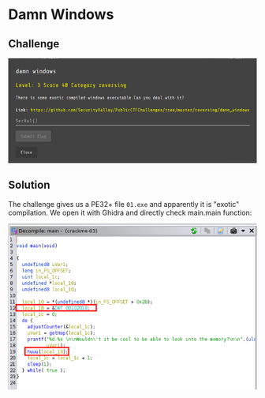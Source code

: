 # Damn Windows

## Challenge

![](../images/damn-windows.png)

## Solution

The challenge gives us a PE32+ file `01.exe` and apparently it is "exotic" compilation. We open it with Ghidra and directly check main.main function:

![](../images/the-loader2.png)

